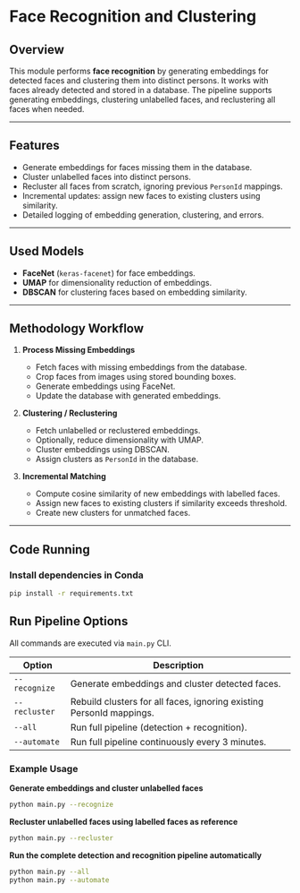 # Face Recognition and Clustering

## Overview
This module performs **face recognition** by generating embeddings for detected faces and clustering them into distinct persons. It works with faces already detected and stored in a database. The pipeline supports generating embeddings, clustering unlabelled faces, and reclustering all faces when needed.

---

## Features
- Generate embeddings for faces missing them in the database.  
- Cluster unlabelled faces into distinct persons.  
- Recluster all faces from scratch, ignoring previous `PersonId` mappings.  
- Incremental updates: assign new faces to existing clusters using similarity.  
- Detailed logging of embedding generation, clustering, and errors.

---

## Used Models
- **FaceNet** (`keras-facenet`) for face embeddings.  
- **UMAP** for dimensionality reduction of embeddings.  
- **DBSCAN** for clustering faces based on embedding similarity.

---

## Methodology Workflow
1. **Process Missing Embeddings**
   - Fetch faces with missing embeddings from the database.  
   - Crop faces from images using stored bounding boxes.  
   - Generate embeddings using FaceNet.  
   - Update the database with generated embeddings.

2. **Clustering / Reclustering**
   - Fetch unlabelled or reclustered embeddings.  
   - Optionally, reduce dimensionality with UMAP.  
   - Cluster embeddings using DBSCAN.  
   - Assign clusters as `PersonId` in the database.  

3. **Incremental Matching**
   - Compute cosine similarity of new embeddings with labelled faces.  
   - Assign new faces to existing clusters if similarity exceeds threshold.  
   - Create new clusters for unmatched faces.

---

## Code Running

### Install dependencies in Conda
```bash
pip install -r requirements.txt
```

## Run Pipeline Options

All commands are executed via `main.py` CLI.

| Option        | Description                                                   |
|---------------|---------------------------------------------------------------|
| `--recognize` | Generate embeddings and cluster detected faces.              |
| `--recluster` | Rebuild clusters for all faces, ignoring existing PersonId mappings. |
| `--all`       | Run full pipeline (detection + recognition).                |
| `--automate`  | Run full pipeline continuously every 3 minutes.             |

### Example Usage

**Generate embeddings and cluster unlabelled faces**
```bash
python main.py --recognize
```

**Recluster unlabelled faces using labelled faces as reference**
```bash
python main.py --recluster
```

**Run the complete detection and recognition pipeline automatically**
```bash
python main.py --all
python main.py --automate
```
